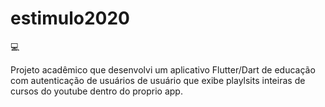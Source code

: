 # estimulo2020

:computer:
<p> 
  Projeto acadêmico que desenvolvi um aplicativo Flutter/Dart de educação com autenticação de usuários de usuário que exibe playlsits inteiras de cursos do youtube dentro do proprio app.  
</p>
